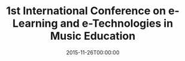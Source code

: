 ---
acronym: ICeEME 2015
date: '2015-11-26T00:00:00'
ext_url: http://www.studiomusicatreviso.it/iceeme/iceeme.php
location: Treviso, Italy
submission_date: '2015-10-04T00:00:00'
title: 1st International Conference on e-Learning and e-Technologies in Music Education
---